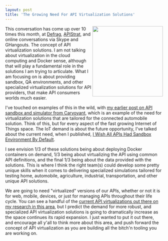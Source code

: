```yaml
---
layout: post
title: 'The Growing Need For API Virtualization Solutions'
---
```

<p><img src="https://s3.amazonaws.com/kinlane-productions/bw-icons/bw-virtulization.png" alt="" width="225" align="right" /></p>
<p>This conversation has come up over 10 times this month, at <a href="http://defragcon.com/">Defrag</a>, <a href="http://austin2015.apistrat.com/">APIStrat</a>, and online conversations via Skype and GHangouts. The concept of API virtualization solutions. I am not talking about virtualization in the cloud computing and Docker sense, although that will play a fundamental role in the solutions I am trying to articulate. What I am focusing on is about providing sandbox, QA environments, and other specialized virtualization solutions for API providers, that make API consumers worlds much easier.&nbsp;</p>
<p>I've touched on examples of this in the wild, with <a href="http://apievangelist.com/2014/11/05/api-sandbox-and-simulator-from-carvoyant/">my earlier post on&nbsp;API sandbox and simulator from Carvoyant</a>, which is an example of the need for virtualization solutions that are tailored for the connected automobile solution. Think of this, but for every aspect of the fast growing Internet of Things space. The IoT demand is about the future opportunity, I've talked about the current need, when I published, <a href="http://apievangelist.com/2015/07/11/i-wish-all-apis-had-sandbox-environment-by-default/">I Wish All APIs Had Sandbox Environment By Default</a>.</p>
<p>I see envision 1/3 of these solutions being about deploying Docker containers on demand, 1/3 being about virtualizing the API using common API definitions, and the final 1/3 being about the data provided with the solutions. This is where I think the right team(s) could develop some pretty unique skills when it comes to delivering specialized simulations tailored for testing home, automobile, agriculture, industrial, transportation, and other unique API solutions.</p>
<p>We are going to need "virtualized" versions of our APIs, whether or not it is for web, mobile, devices, or just for managing APIs throughout their life cycle. You can see a handful of the <a href="http://virtualization.apievangelist.com/">current API virtualizations out there on my research in this area</a>, but I predict the demand for more robust, and specialized API virtualization solutions is going to dramatically increase as the space continues its rapid expansion. I just wanted to put it out there, and encourage all y'all to think more about this area, and push forward the concept of API virtualization as you are building all the bitch'n tooling you are working on.</p>